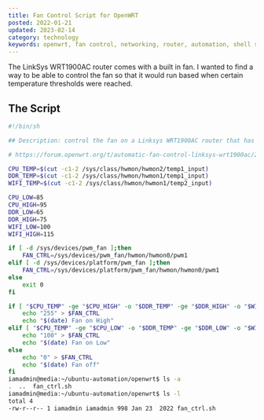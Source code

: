 ```yaml
---
title: Fan Control Script for OpenWRT
posted: 2022-01-21
updated: 2023-02-14
category: technology
keywords: openwrt, fan control, networking, router, automation, shell scripting, linksys
---
```


The LinkSys WRT1900AC router comes with a built in fan. I wanted to find a way to be able to 
control the fan so that it would run based when certain temperature thresholds were reached.

## The Script

```sh
#!/bin/sh

## Description: control the fan on a Linksys WRT1900AC router that has OpenWRT installed

# https://forum.openwrt.org/t/automatic-fan-control-linksys-wrt1900ac/223

CPU_TEMP=$(cut -c1-2 /sys/class/hwmon/hwmon2/temp1_input)
DDR_TEMP=$(cut -c1-2 /sys/class/hwmon/hwmon1/temp1_input)
WIFI_TEMP=$(cut -c1-2 /sys/class/hwmon/hwmon1/temp2_input)

CPU_LOW=85
CPU_HIGH=95
DDR_LOW=65
DDR_HIGH=75
WIFI_LOW=100
WIFI_HIGH=115

if [ -d /sys/devices/pwm_fan ];then
	FAN_CTRL=/sys/devices/pwm_fan/hwmon/hwmon0/pwm1
elif [ -d /sys/devices/platform/pwm_fan ];then
	FAN_CTRL=/sys/devices/platform/pwm_fan/hwmon/hwmon0/pwm1
else
	exit 0
fi

if [ "$CPU_TEMP" -ge "$CPU_HIGH" -o "$DDR_TEMP" -ge "$DDR_HIGH" -o "$WIFI_TEMP" -ge "$WIFI_HIGH" ];then
	echo "255" > $FAN_CTRL
	echo "$(date) Fan on High"
elif [ "$CPU_TEMP" -ge "$CPU_LOW" -o "$DDR_TEMP" -ge "$DDR_LOW" -o "$WIFI_TEMP" -ge "$WIFI_LOW" ];then
	echo "100" > $FAN_CTRL
	echo "$(date) Fan on Low"	
else
	echo "0" > $FAN_CTRL
	echo "$(date) Fan off"
fi
iamadmin@media:~/ubuntu-automation/openwrt$ ls -a
.  ..  fan_ctrl.sh
iamadmin@media:~/ubuntu-automation/openwrt$ ls -l 
total 4
-rw-r--r-- 1 iamadmin iamadmin 998 Jan 23  2022 fan_ctrl.sh
```
